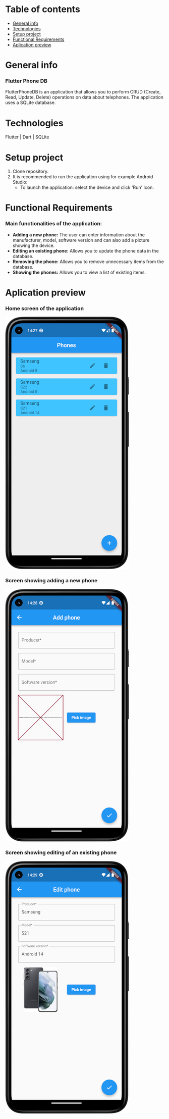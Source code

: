 # Table of contents
* [General info](#general-info)
* [Technologies](#technologies)
* [Setup project](#setup-project)
* [Functional Requirements](#functional-requirements)
* [Aplication preview](#aplication-preview)
  
# General info
### Flutter Phone DB
FlutterPhoneDB is an application that allows you to perform CRUD (Create, Read, Update, Delete) operations on data about telephones. The application uses a SQLite database.

# Technologies
Flutter | Dart | SQLite

# Setup project
1. Clone repository.
2. It is recommended to run the application using for example Android Studio:
   - To launch the application: select the device and click 'Run' Icon.  


# Functional Requirements
### Main functionalities of the application: 
- **Adding a new phone:** The user can enter information about the manufacturer, model, software version and can also add a picture showing the device.
- **Editing an existing phone:** Allows you to update the phone data in the database. 
- **Removing the phone:** Allows you to remove unnecessary items from the database.
- **Showing the phones:** Allows you to view a list of existing items.


# Aplication preview
### Home screen of the application
![Main](images/main_screen.png)

### Screen showing adding a new phone 
![Add](images/add_screen.png)

### Screen showing editing of an existing phone 
![Edit](images/edit_screen.png)

